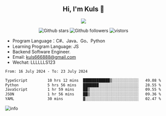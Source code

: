 <h2 align="center"> Hi, I'm Kuls 👋 </h2>
<p align="center">
    <p align="center">
        <img src=" https://avatars.githubusercontent.com/u/42165104?s=460&u=5c7fbf0bce7d4b38a15a44676e6f64b529e47598&v=4"/>
    </p>
    <p align="center">
      <img src="https://img.shields.io/github/stars/hellokuls?style=social" alt="Github stars" />
      <img src="https://img.shields.io/github/followers/hellokuls?style=social" alt="Github followers" />
      <img src="https://visitor-badge.glitch.me/badge?page_id=hellokuls.readme" alt="vistors" />
    </p>
</p>

- Program Language：C#、Java、Go、Python
- Learning Program Language: JS
- Backend Software Engineer.
- Email: kuls666888@gmail.com
- Wechat: LLLLLLS123

<!--START_SECTION:waka-->

```txt
From: 16 July 2024 - To: 23 July 2024

TypeScript         10 hrs 12 mins  ████████████▒░░░░░░░░░░░░   49.08 %
Python             5 hrs 56 mins   ███████░░░░░░░░░░░░░░░░░░   28.55 %
JavaScript         1 hr 59 mins    ██▒░░░░░░░░░░░░░░░░░░░░░░   09.55 %
JSON               1 hr 56 mins    ██▒░░░░░░░░░░░░░░░░░░░░░░   09.36 %
YAML               30 mins         ▓░░░░░░░░░░░░░░░░░░░░░░░░   02.47 %
```

<!--END_SECTION:waka-->

![info](https://github-readme-stats.vercel.app/api?username=hellokuls&show_icons=true&count_private=true&hide=prs&theme=default_repocard)


